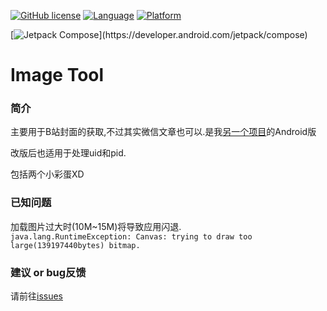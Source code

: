 [![GitHub license](https://img.shields.io/badge/License-MIT-blue)](https://mit-license.org/)
[![Language](https://img.shields.io/badge/Language-Kotlin-purple)](https://kotlinlang.org/)
[![Platform](https://img.shields.io/badge/Platform-Android-green)](https://www.android.com/)

[![Jetpack Compose](https://img.shields.io/badge/Jetpack%20Compose-1.6.21-_)](https://developer.android.com/jetpack/compose)
# Image Tool

### 简介

主要用于B站封面的获取,不过其实微信文章也可以.是我[另一个项目](https://github.com/ZIDOUZI/Bilibili-Cover-Getter)的Android版

改版后也适用于处理uid和pid.

包括两个小彩蛋XD

### 已知问题

加载图片过大时(10M~15M)将导致应用闪退.  
`java.lang.RuntimeException: Canvas: trying to draw too large(139197440bytes) bitmap.`

### 建议 or bug反馈

请前往[issues](https://github.com/ZIDOUZI/Image-URL/issues)
